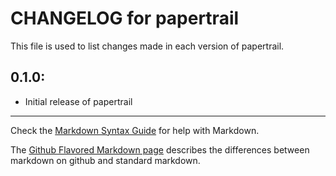 # CHANGELOG for papertrail

This file is used to list changes made in each version of papertrail.

## 0.1.0:

* Initial release of papertrail

- - -
Check the [Markdown Syntax Guide](http://daringfireball.net/projects/markdown/syntax) for help with Markdown.

The [Github Flavored Markdown page](http://github.github.com/github-flavored-markdown/) describes the differences between markdown on github and standard markdown.
